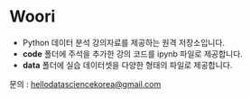 # Woori

- Python 데이터 분석 강의자료를 제공하는 원격 저장소입니다.
- **code** 폴더에 주석을 추가한 강의 코드를 ipynb 파일로 제공합니다.
- **data** 폴더에 실습 데이터셋을 다양한 형태의 파일로 제공합니다.

문의 : hellodatasciencekorea@gmail.com
